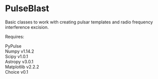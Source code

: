 # PulseBlast
Basic classes to work with creating pulsar templates and radio frequency interference excision.  

Requires:  
  
PyPulse  
Numpy v1.14.2  
Scipy v1.0.1  
Astropy v3.0.1  
Matplotlib v2.2.2  
Choice v0.1  
